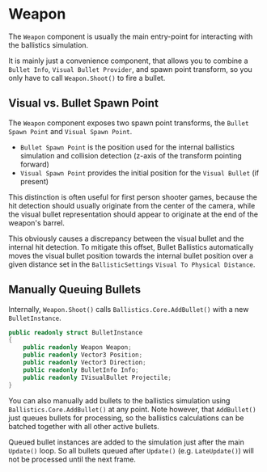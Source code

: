 # Weapon

The `Weapon` component is usually the main entry-point for interacting with the ballistics simulation.

It is mainly just a convenience component, that allows you to combine a `Bullet Info`, `Visual Bullet Provider`, and spawn point transform, so you only have to call `Weapon.Shoot()` to fire a bullet. 

## Visual vs. Bullet Spawn Point

The `Weapon` component exposes two spawn point transforms, the `Bullet Spawn Point` and `Visual Spawn Point`.

- `Bullet Spawn Point` is the position used for the internal ballistics simulation and collision detection (z-axis of the transform pointing forward)
- `Visual Spawn Point` provides the initial position for the `Visual Bullet` (if present)

This distinction is often useful for first person shooter games, because the hit detection should usually originate from the center of the camera, while the visual bullet representation should appear to originate at the end of the weapon's barrel.

This obviously causes a discrepancy between the visual bullet and the internal hit detection.
To mitigate this offset, Bullet Ballistics automatically moves the visual bullet position towards the internal bullet position over a given distance set in the `BallisticSettings` `Visual To Physical Distance`.

## Manually Queuing Bullets

Internally, `Weapon.Shoot()` calls `Ballistics.Core.AddBullet()` with a new `BulletInstance`.

``` C#
public readonly struct BulletInstance
{
    public readonly Weapon Weapon;
    public readonly Vector3 Position;
    public readonly Vector3 Direction;
    public readonly BulletInfo Info;
    public readonly IVisualBullet Projectile;
}
```

You can also manually add bullets to the ballistics simulation using `Ballistics.Core.AddBullet()` at any point.
Note however, that `AddBullet()` just queues bullets for processing, so the ballistics calculations can be batched together with all other active bullets.

Queued bullet instances are added to the simulation just after the main `Update()` loop.
So all bullets queued after `Update()` (e.g. `LateUpdate()`) will not be processed until the next frame.
